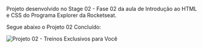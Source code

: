 Projeto desenvolvido no Stage 02 - Fase 02 da aula de Introdução ao HTML e CSS do Programa Explorer da Rocketseat.

Segue abaixo o Projeto 02 Concluído:

![Projeto 02 - Treinos Exclusivos para Você](https://user-images.githubusercontent.com/107876889/180869174-fa18e78f-e72b-4ca2-abba-5d224fce73ad.jpg)
